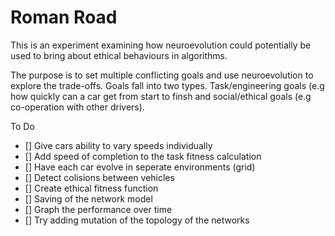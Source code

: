 # Roman Road
This is an experiment examining how neuroevolution could potentially be used to bring about ethical behaviours in algorithms.

The purpose is to set multiple conflicting goals and use neuroevolution to explore the trade-offs. Goals fall into two types. Task/engineering goals (e.g how quickly can a car get from start to finsh and social/ethical goals (e.g co-operation with other drivers).

To Do
 - [] Give cars ability to vary speeds individually
 - [] Add speed of completion to the task fitness calculation
 - [] Have each car evolve in seperate environments (grid)
 - [] Detect colisions between vehicles
 - [] Create ethical fitness function
 - [] Saving of the network model
 - [] Graph the performance over time
 - [] Try adding mutation of the topology of the networks
